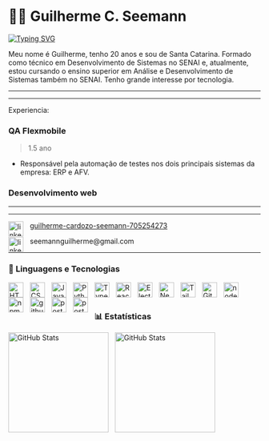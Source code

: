   # 🧑‍💻 Guilherme C. Seemann  
 
<a href="https://git.io/typing-svg"><img src="https://readme-typing-svg.demolab.com?font=Fira+Code&size=12&duration=10000&pause=1000&color=C3A000&width=435&lines=Desenvolvedor+FullStack" alt="Typing SVG" /></a>

Meu nome é Guilherme, tenho 20 anos e sou de Santa Catarina. Formado como técnico em Desenvolvimento de Sistemas no SENAI e, atualmente, estou cursando o ensino superior em Análise e Desenvolvimento de Sistemas também no SENAI. Tenho grande interesse por tecnologia.

---
---

Experiencia: 

### QA Flexmobile
> 1.5 ano
- Responsável pela automação de testes nos dois principais sistemas da empresa: ERP e AFV.

### Desenvolvimento web
 

---
---
<p>
  <a href="https://www.linkedin.com/in/guilherme-cardozo-seemann-705254273/">
    <img 
    align="left" 
    alt="linkedin" 
    title="linkedin"
    width="30px" 
    style="padding-right: 10px;" 
    src="https://cdn.jsdelivr.net/gh/devicons/devicon@latest/icons/linkedin/linkedin-original.svg"
    />
    <p>guilherme-cardozo-seemann-705254273<p/>
  <a/>
  <p>
    <img 
    align="left" 
    alt="linkedin" 
    title="linkedin"
    width="30px" 
    style="padding-right: 10px;" 
    src="https://cdn.jsdelivr.net/gh/devicons/devicon@latest/icons/google/google-original.svg"
    />
    <p>seemannguilherme@gmail.com<p/>
  <p/>
<p/>

---

### 🤖 Linguagens e Tecnologias

<img 
    align="left" 
    alt="HTML"
    title="HTML" 
    width="30px" 
    style="padding-right: 10px;" 
    src="https://cdn.jsdelivr.net/gh/devicons/devicon@latest/icons/html5/html5-original.svg" 
/>
<img 
    align="left" 
    alt="CSS" 
    title="CSS"
    width="30px" 
    style="padding-right: 10px;" 
    src="https://cdn.jsdelivr.net/gh/devicons/devicon@latest/icons/css3/css3-original.svg" 
/>
<img 
    align="left" 
    alt="JavaScript" 
    title="JavaScript"
    width="30px" 
    style="padding-right: 10px;" 
    src="https://cdn.jsdelivr.net/gh/devicons/devicon@latest/icons/javascript/javascript-original.svg" 
/>
<img 
    align="left" 
    alt="Python" 
    title="Python "
    width="30px" 
    style="padding-right: 10px;" 
    src="https://cdn.jsdelivr.net/gh/devicons/devicon@latest/icons/python/python-original.svg" 
/>
<img 
    align="left" 
    alt="TypeScript"
    title="TypeScript" 
    width="30px" 
    style="padding-right: 10px;" 
    src="https://cdn.jsdelivr.net/gh/devicons/devicon@latest/icons/typescript/typescript-original.svg" 
/>
<img 
    align="left" 
    alt="React"
    title="React" 
    width="30px" 
    style="padding-right: 10px;" 
    src="https://cdn.jsdelivr.net/gh/devicons/devicon@latest/icons/react/react-original.svg" 
/>
<img 
    align="left" 
    alt="Electron"
    title="Electron" 
    width="30px" 
    style="padding-right: 10px;" 
    src="https://cdn.jsdelivr.net/gh/devicons/devicon@latest/icons/electron/electron-original.svg" 
/>
<img 
    align="left" 
    alt="Next.js" 
    title="Next.js"
    width="30px" 
    style="padding-right: 10px;" 
    src="https://cdn.jsdelivr.net/gh/devicons/devicon@latest/icons/nextjs/nextjs-original.svg" 
/>
<img 
    align="left" 
    alt="Tailwind" 
    title="Tailwind"
    width="30px" 
    style="padding-right: 10px;" 
    src="https://cdn.jsdelivr.net/gh/devicons/devicon@latest/icons/tailwindcss/tailwindcss-original.svg" 
/>
<img 
    align="left" 
    alt="Git" 
    title="Git"
    width="30px" 
    style="padding-right: 10px;" 
    src="https://cdn.jsdelivr.net/gh/devicons/devicon@latest/icons/git/git-original.svg" 
/>
<img 
  align="left" 
  alt="nodejs" 
  title="nodejs"
  width="30px" 
  style="padding-right: 10px;" 
  src="https://cdn.jsdelivr.net/gh/devicons/devicon@latest/icons/nodejs/nodejs-original-wordmark.svg" 
  />
<img
  align="left" 
  alt="npm" 
  title="npm"
  width="30px" 
  style="padding-right: 10px;" 
  src="https://cdn.jsdelivr.net/gh/devicons/devicon@latest/icons/npm/npm-original-wordmark.svg" 
  />
  <img 
  align="left" 
  alt="githubcodespaces" 
  title="githubcodespaces"
  width="30px" 
  style="padding-right: 10px;" 
  src="https://cdn.jsdelivr.net/gh/devicons/devicon@latest/icons/githubcodespaces/githubcodespaces-original.svg" 
  />
  <img 
  align="left" 
  alt="postgresql" 
  title="postgresql"
  width="30px" 
  style="padding-right: 10px;" 
  src="https://cdn.jsdelivr.net/gh/devicons/devicon@latest/icons/postgresql/postgresql-original.svg"
  />
  <img 
  align="left" 
  alt="postman" 
  title="postman"
  width="30px" 
  style="padding-right: 10px;" 
  src="https://cdn.jsdelivr.net/gh/devicons/devicon@latest/icons/postman/postman-original.svg" 
  />   
  
<br/>
<br/>

### 📊 Estatísticas

<p>
  <img 
    align="left" 
    alt="GitHub Stats" 
    height="200" 
    style="padding-right: 10px;" 
    src="https://github-readme-stats.vercel.app/api?username=guilherme020205&show_icons=true&theme=tokyonight&include_all_commits=true&locale=pt-br" 
  />

<img 
      align="left" 
      alt="GitHub Stats" 
      height="200" 
      src="https://github-readme-stats.vercel.app/api/top-langs/?username=guilherme020205&theme=tokyonight&layout=compact&custom_title=Tecnologias&langs_count=9" 
  />

</p>
